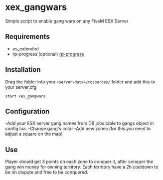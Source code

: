 # xex_gangwars 
Simple script to enable gang wars on any FiveM ESX Server

## Requirements
* es_extended
* rp-progress (optional) [rp-progress](https://github.com/Mobius1/rprogress)

## Installation

Drag the folder into your `<server-data>/resources/` folder and add this to your server.cfg
```
start xex_gangwars
```

## Configuration
-Add your ESX server gang names from DB jobs table to gangs object in config.lua. 
-Change gang's color
-Add new zones (for this you need to adjust a square on the map)

## Use
Player should get 3 points on each zone to conquer it, after conquer the gang win money for owning territory.
Each territory have a 2h cooldown to be on dispute and free to be conquered.
